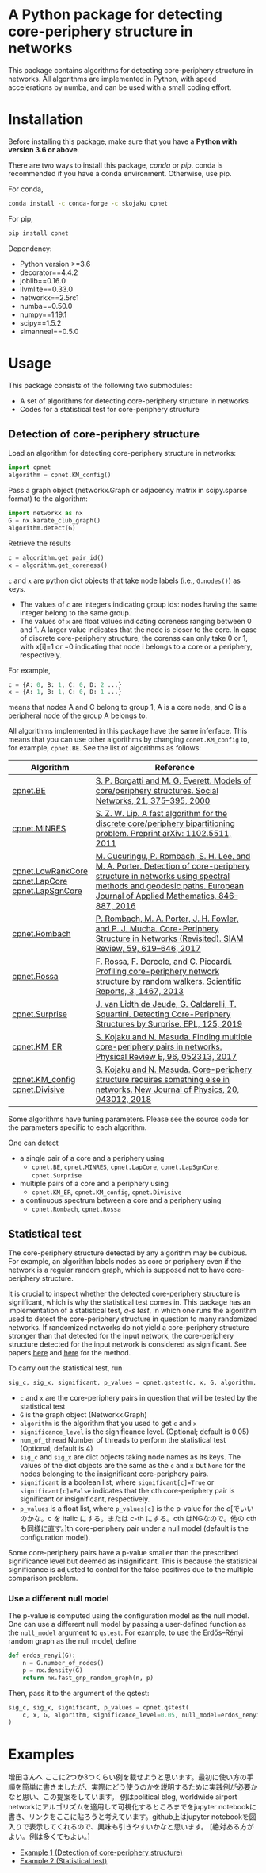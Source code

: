 # A Python package for detecting core-periphery structure in networks

This package contains algorithms for detecting core-periphery structure in networks. 
All algorithms are implemented in Python, with speed accelerations by numba, and can be used with a small coding effort.   


# Installation

Before installing this package, make sure that you have a **Python with version 3.6 or above**.

There are two ways to install this package, *conda* or *pip*. conda is recommended if you have a conda environment. Otherwise, use pip.  

For conda,   

```bash
conda install -c conda-forge -c skojaku cpnet 
```

For pip, 

```bash
pip install cpnet
```

Dependency:
- Python version >=3.6
- decorator==4.4.2
- joblib==0.16.0
- llvmlite==0.33.0
- networkx==2.5rc1
- numba==0.50.0
- numpy==1.19.1
- scipy==1.5.2
- simanneal==0.5.0

# Usage

This package consists of the following two submodules:
- A set of algorithms for detecting core-periphery structure in networks
- Codes for a statistical test for core-periphery structure

## Detection of core-periphery structure

Load an algorithm for detecting core-periphery structure in networks:

```python
import cpnet 
algorithm = cpnet.KM_config()
```

Pass a graph object (networkx.Graph or adjacency matrix in scipy.sparse format) to the algorithm:

```python
import networkx as nx
G = nx.karate_club_graph()
algorithm.detect(G)
```

Retrieve the results

```python
c = algorithm.get_pair_id()
x = algorithm.get_coreness()
```

`c` and `x` are python dict objects that take node labels (i.e., `G.nodes()`) as keys. 
- The values of `c` are integers indicating group ids: nodes having the same integer belong to the same group. 
- The values of `x` are float values indicating coreness ranging between 0 and 1. A larger value indicates that the node is closer to the core. In case of discrete core-periphery structure, the corenss can only take 0 or 1, with x[i]=1 or =0 indicating that node i belongs to a core or a periphery, respectively.

For example,
 
```python
c = {A: 0, B: 1, C: 0, D: 2 ...} 
x = {A: 1, B: 1, C: 0, D: 1 ...}
```

means that nodes A and C belong to group 1, A is a core node, and C is a peripheral node of the group A belongs to.


All algorithms implemented in this package have the same inferface. This means that you can use other algorithms by changing `conet.KM_config` to, for example, `cpnet.BE`. See the list of algorithms as follows:

| Algorithm | Reference |
|-----------|-----------|
| [cpnet.BE](cpnet/BE.py) | [S. P. Borgatti and M. G. Everett. Models of core/periphery structures. Social Networks, 21, 375–395, 2000](https://www.sciencedirect.com/science/article/abs/pii/S0378873399000192)|
| [cpnet.MINRES](cpnet/MINRES.py)  | [S. Z. W. Lip. A fast algorithm for the discrete core/periphery bipartitioning problem. Preprint arXiv: 1102.5511, 2011](https://arxiv.org/abs/1102.5511) |
| [cpnet.LowRankCore](cpnet/Cucuringu.py) <br> [cpnet.LapCore](cpnet/Cucuringu.py) <br> [cpnet.LapSgnCore](cpnet/Cucuringu.py) | [M. Cucuringu, P. Rombach, S. H. Lee, and M. A. Porter. Detection of core-periphery structure in networks using spectral methods and geodesic paths. European Journal of Applied Mathematics, 846–887, 2016](https://www.cambridge.org/core/journals/european-journal-of-applied-mathematics/article/detection-of-coreperiphery-structure-in-networks-using-spectral-methods-and-geodesic-paths/A08BE0DA1A8AD7C58C24AF53AA134729)|
| [cpnet.Rombach](cpnet/Rombach.py)  | [P. Rombach, M. A. Porter, J. H. Fowler, and P. J. Mucha. Core-Periphery Structure in Networks (Revisited). SIAM Review, 59, 619–646, 2017](https://epubs.siam.org/doi/10.1137/17M1130046) |
| [cpnet.Rossa](cpnet/Rossa.py)  | [F. Rossa, F. Dercole, and C. Piccardi. Profiling core-periphery network structure by random walkers. Scientific Reports, 3, 1467, 2013](https://www.nature.com/articles/srep01467) |
| [cpnet.Surprise](cpnet/Surprise.py) | [J. van Lidth de Jeude, G. Caldarelli, T. Squartini. Detecting Core-Periphery Structures by Surprise. EPL, 125, 2019](https://epljournal.edpsciences.org/articles/epl/abs/2019/06/epl19592/epl19592.html) |
| [cpnet.KM_ER](cpnet/KM_ER.py) | [S. Kojaku and N. Masuda. Finding multiple core-periphery pairs in networks. Physical Review E, 96, 052313, 2017](https://journals.aps.org/pre/abstract/10.1103/PhysRevE.96.052313) |
| [cpnet.KM_config](cpnet/KM_config.py) <br> [cpnet.Divisive](cpnet/Divisive.py) | [S. Kojaku and N. Masuda. Core-periphery structure requires something else in networks. New Journal of Physics, 20, 043012, 2018](https://iopscience.iop.org/article/10.1088/1367-2630/aab547)|

Some algorithms have tuning parameters. Please see the source code for the parameters specific to each algorithm. 

One can detect

- a single pair of a core and a periphery using
  - `cpnet.BE`, `cpnet.MINRES`, `cpnet.LapCore`, `cpnet.LapSgnCore`, `cpnet.Surprise`
- multiple pairs of a core and a periphery using
  - `cpnet.KM_ER`, `cpnet.KM_config`, `cpnet.Divisive`
- a continuous spectrum between a core and a periphery using
  - `cpnet.Rombach`, `cpnet.Rossa` 

## Statistical test

The core-periphery structure detected by any algorithm may be dubious. For example, an algorithm labels nodes as core or periphery even if the network is a regular random graph, which is supposed not to have core-periphery structure. 

It is crucial to inspect whether the detected core-periphery structure is significant, which is why the statistical test comes in. This package has an implementation of a statistical test, *q-s test*, in which one runs the algorithm used to detect the core-periphery structure in question to many randomized networks. If randomized networks do not yield a core-periphery structure stronger than that detected for the input network, the core-periphery structure detected for the input network is considered as significant. See papers [here](https://www.nature.com/articles/s41598-018-25560-z) and [here](https://iopscience.iop.org/article/10.1088/1367-2630/aab547) for the method.

To carry out the statistical test, run 

```python
sig_c, sig_x, significant, p_values = cpnet.qstest(c, x, G, algorithm, significance_level = 0.05, num_of_thread = 4)
```
- `c` and `x` are the core-periphery pairs in question that will be tested by the statistical test
- `G` is the graph object (Networkx.Graph)
- `algorithm` is the algorithm that you used to get `c` and `x`
- `significance_level` is the significance level. (Optional; default is 0.05)
- `num_of_thread` Number of threads to perform the statistical test (Optional; default is 4)
- `sig_c` and `sig_x` are dict objects taking node names as its keys. The values of the dict objects are the same as the `c` and `x` but `None` for the nodes belonging to the insignificant core-periphery pairs. 
- `significant` is a boolean list, where `significant[c]=True` or `significant[c]=False` indicates that the cth core-periphery pair is significant or insignificant, respectively. 
- `p_values` is a float list, where `p_values[c]` is the p-value for the *c*[でいいのかな。c を italic にする。または c-th にする。cth はNGなので。他の cth も同様に直す。]th core-periphery pair under a null model (default is the configuration model).

Some core-periphery pairs have a p-value smaller than the prescribed significance level but deemed as insignificant. This is because the statistical significance is adjusted to control for the false positives due to the multiple comparison problem.    


### Use a different null model 

The p-value is computed using the configuration model as the null model. One can use a different null model by passing a user-defined function as the `null_model` argument to `qstest`. 
For example, to use the Erdős–Rényi random graph as the null model, define  

```python
def erdos_renyi(G):
    n = G.number_of_nodes()
    p = nx.density(G)
    return nx.fast_gnp_random_graph(n, p)
```

Then, pass it to the argument of the qstest:

```python
sig_c, sig_x, significant, p_values = cpnet.qstest(
    c, x, G, algorithm, significance_level=0.05, null_model=erdos_renyi
)
```


# Examples
増田さんへ
ここに2つか3つくらい例を載せようと思います。最初に使い方の手順を簡単に書きましたが、実際にどう使うのかを説明するために実践例が必要かなと思い、この提案をしています。
例はpolitical blog, worldwide airport networkにアルゴリズムを適用して可視化するところまでをjupyter notebookに書き、リンクをここに貼ろうと考えています。github上はjupyter notebookを図入りで表示してくれるので、興味も引きやすいかなと思います。 [絶対ある方がよい。例は多くてもよい。]
- [Example 1 (Detection of core-periphery structure)](https://github.com/skojaku/core-periphery-detection/blob/add-notebook/notebooks/example1.ipynb)
- [Example 2 (Statistical test)](https://github.com/skojaku/core-periphery-detection/blob/add-notebook/notebooks/example2.ipynb)
